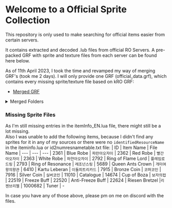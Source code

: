 # Welcome to a Official Sprite Collection
This repository is only used to make searching for official items easier from certain servers.

It contains extracted and decoded .lub files from official RO Servers.
A pre-packed GRF with sprite and texture files from each server can be found here below.

As of 11th April 2023, I took the time and revamped my way of merging GRF's (took me 2 days).
I will only provide one GRF (official_data.grf), which contains every missing sprite/texture file based on kRO GRF:
 * [Merged GRF](https://www.mediafire.com/file/qas1fgic28zs9qx/official_data.rar/file)

<details>
<summary>Merged Folders</summary>

* sprite   
  * ¸ó½ºÅÍ
  * ·Îºê
  * ¾ÆÀÌÅÛ
  * ¾Ç¼¼»ç¸®
  * ¹æÆÐ
  * ÀÎ°£Á·
  * ÀÌÆÑÆ®
  * npc

* texture
  * À¯ÀúÀÎÅÍÆäÀÌ½º
    * cardbmp
    * collection
    * illust
    * item
 
   * effect
 
</details>
 
### Missing Sprite Files
As I'm still missing entries in the itemInfo_EN.lua file, there might still be a lot missing.   
Also I was unable to add the following items, because I didn't find any sprites for it in any of my sources or there were no ```identifiedResourceName``` in the iteminfo.lua or id2numresnametable.txt file:
| ID  | Item Name | File Name 
| --- | --- | --- 
| 2361 | Blue Robe | ```파란아오자이``` 
| 2362 | Red Robe | ```빨간아오자이``` 
| 2363 | White Robe | ```하얀아오자이```
| 2792 | Ring of Flame Lord | ```플레임로드링```
| 2793 | Ring of Resonance | ```레조넌스링```
| 5689 | Queen Ants Crown | ```개미여왕의왕관```
| 6410 | Kartu Leberan | ```이둘피트리카드```
| 7915 | Bronze Coin | ```코퍼코인```
| 7916 | Silver Coin | ```실버코인```
| 11010 | Catalogue
| 14674 | Cup of Boza | ```보자의컵```
| 22519 | Freeze Buff
| 22520 | Anti-Freeze Buff
| 22624 | Riesen Bretzel |```리젠브리첼```
| 1000682 | Tuner | - 

In case you have any of those above, please pm on me on discord with the files.
